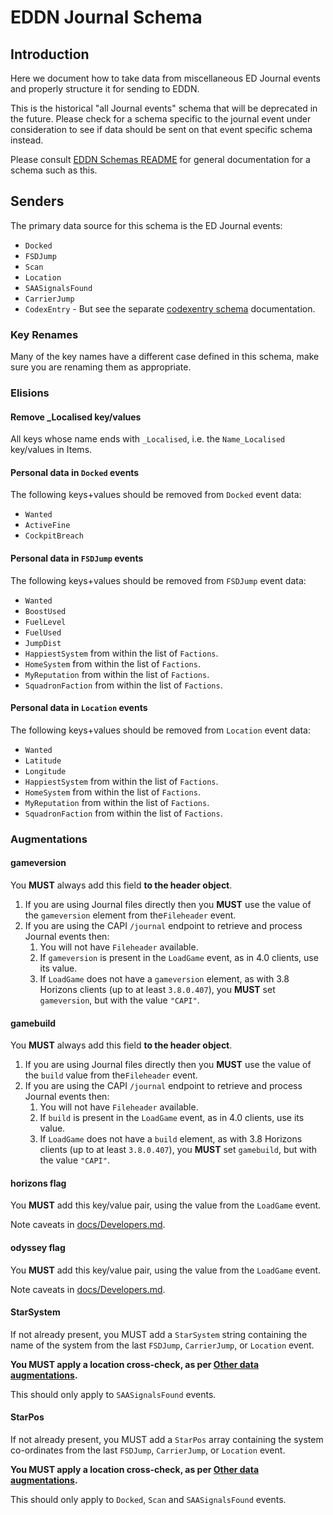 # EDDN Journal Schema

## Introduction
Here we document how to take data from miscellaneous ED Journal
events and properly structure it for sending to EDDN.

This is the historical "all Journal events" schema that will be deprecated 
in the future.  Please check for a schema specific to the journal event 
under consideration to see if data should be sent on that event specific 
schema instead.

Please consult [EDDN Schemas README](./README-EDDN-schemas.md) for general
documentation for a schema such as this.

## Senders
The primary data source for this schema is the ED Journal events:

  - `Docked`
  - `FSDJump`
  - `Scan`
  - `Location`
  - `SAASignalsFound`
  - `CarrierJump`
  - `CodexEntry` - But see the separate
    [codexentry schema](./codexentry-README.md) documentation.

### Key Renames
Many of the key names have a different case defined in this schema, make
sure you are renaming them as appropriate.

### Elisions
#### Remove _Localised key/values
All keys whose name ends with `_Localised`, i.e. the `Name_Localised`
key/values in Items.

#### Personal data in `Docked` events
The following keys+values should be removed from `Docked` event data:

  - `Wanted`
  - `ActiveFine`
  - `CockpitBreach`

#### Personal data in `FSDJump` events
The following keys+values should be removed from `FSDJump` event data:

- `Wanted`
- `BoostUsed`
- `FuelLevel`
- `FuelUsed`
- `JumpDist`
- `HappiestSystem` from within the list of `Factions`.
- `HomeSystem` from within the list of `Factions`.
- `MyReputation` from within the list of `Factions`.
- `SquadronFaction` from within the list of `Factions`.

####  Personal data in `Location` events
The following keys+values should be removed from `Location` event data:

- `Wanted`
- `Latitude`
- `Longitude`
- `HappiestSystem` from within the list of `Factions`.
- `HomeSystem` from within the list of `Factions`.
- `MyReputation` from within the list of `Factions`.
- `SquadronFaction` from within the list of `Factions`.

### Augmentations
#### gameversion
You **MUST** always add this field **to the header object**.

1. If you are using Journal files directly then you **MUST** use the value
  of the `gameversion` element from the`Fileheader` event.
2. If you are using the CAPI `/journal` endpoint to retrieve and process
  Journal events then:
   1. You will not have `Fileheader` available.
   2. If `gameversion` is present in the `LoadGame` event, as in 4.0 clients,
     use its value.
   3. If `LoadGame` does not have a `gameversion` element, as with 3.8 Horizons
     clients (up to at least `3.8.0.407`), you **MUST** set `gameversion`, but 
     with the value `"CAPI"`.

#### gamebuild
You **MUST** always add this field **to the header object**.

1. If you are using Journal files directly then you **MUST** use the value
   of the `build` value from the`Fileheader` event.
2. If you are using the CAPI `/journal` endpoint to retrieve and process
   Journal events then:
    1. You will not have `Fileheader` available.
    2. If `build` is present in the `LoadGame` event, as in 4.0 clients, use
      its value.
    3. If `LoadGame` does not have a `build` element, as with 3.8 Horizons
       clients (up to at least `3.8.0.407`), you **MUST** set `gamebuild`, but
       with the value `"CAPI"`.

#### horizons flag
You **MUST** add this key/value pair, using the value from the `LoadGame` event.

Note caveats in [docs/Developers.md](../docs/Developers.md).

#### odyssey flag
You **MUST** add this key/value pair, using the value from the `LoadGame` event.

Note caveats in [docs/Developers.md](../docs/Developers.md).

#### StarSystem
If not already present, you MUST add a `StarSystem` string containing the
name of the system from the last `FSDJump`, `CarrierJump`, or `Location` event.

**You MUST apply a location cross-check, as per
[Other data augmentations](../docs/Developers.md#other-data-augmentations).**

This should only apply to `SAASignalsFound` events.

#### StarPos
If not already present, you  MUST add a `StarPos` array containing the
system co-ordinates from the last `FSDJump`, `CarrierJump`, or `Location`
event.

**You MUST apply a location cross-check, as per
[Other data augmentations](../docs/Developers.md#other-data-augmentations).**

This should only apply to `Docked`, `Scan` and `SAASignalsFound` events.
